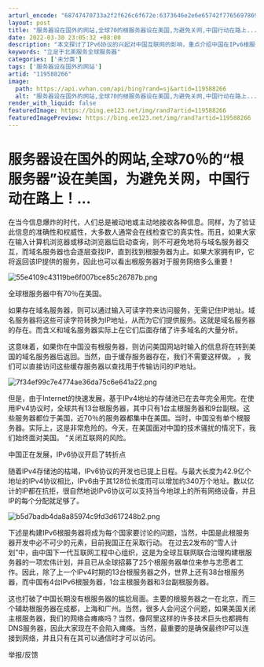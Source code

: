 ```yaml
---
arturl_encode: "68747470733a2f2f626c6f672e:6373646e2e6e65742f77656978696e5f33363435303539322f:61727469636c652f64657461696c732f313139353838323636"
layout: post
title: "服务器设在国外的网站,全球70的根服务器设在美国,为避免关网,中国行动在路上..."
date: 2022-03-30 23:05:32 +08:00
description: "本文探讨了IPv6协议的兴起对中国互联网的影响，重点介绍中国在IPv6根服务器领域的突破，以及这如何"
keywords: "立足于北美服务全球服务器"
categories: ['未分类']
tags: ['服务器设在国外的网站']
artid: "119588266"
image:
  path: https://api.vvhan.com/api/bing?rand=sj&artid=119588266
  alt: "服务器设在国外的网站,全球70的根服务器设在美国,为避免关网,中国行动在路上..."
render_with_liquid: false
featuredImage: https://bing.ee123.net/img/rand?artid=119588266
featuredImagePreview: https://bing.ee123.net/img/rand?artid=119588266
---
```


# 服务器设在国外的网站,全球70％的“根服务器”设在美国，为避免关网，中国行动在路上！...

在当今信息爆炸的时代，人们总是被动地或主动地接收各种信息。同样，为了验证此信息的准确性和权威性，大多数人通常会在线检查它的真实性。而且，如果大家在输入计算机浏览器或移动浏览器后启动查询，则不可避免地将与域名服务器交互，而域名服务器也会逐层查找IP，直到找到根服务器为止。如果大家拥有IP，它将返回该IP提供的服务，因此也可以看出根服务器对于服务网络多么重要！

![55e4109c43119be6f007bce85c26787b.png](https://i-blog.csdnimg.cn/blog_migrate/c33357437cb586dc18eefc6d43e1b49a.jpeg)

全球根服务器中有70％在美国。

如果存在域名服务器，则可以通过输入可读字符来访问服务，无需记住IP地址。域名服务器将这些可读字符转换为IP地址，从而为它们提供服务。这就是域名服务器的存在。而含义和域名服务器实际上在它们后面存储了许多域名的大量分析。

这意味着，如果你在中国没有根服务器，则访问美国网站时输入的信息将在转到美国的域名服务器后返回。当然，由于缓存服务器存在，我们不需要这样做。 ，我们可以直接访问这些缓存服务器以查找用于传输访问的IP地址。

![7f34ef99c7e4774ae36da75c6e641a22.png](https://i-blog.csdnimg.cn/blog_migrate/62d89fd8b0dfb6e1247dd3d5b2f63a9b.jpeg)

但是，由于Internet的快速发展，基于IPv4地址的存储池已在去年完全用完。在使用IPv4协议时，全球共有13台根服务器，其中只有1台主根服务器和9台副根。这些服务器都位于美国，近70％的服务器都集中在美国。当时，中国没有单个根服务器。实际上，这是非常危险的。今天，在美国面对中国的技术骚扰的情况下，我们始终面对美国。 “关闭互联网的风险。

中国正在发展，IPv6协议开启了转折点

随着IPv4存储池的枯竭，IPv6协议的开发也已提上日程。与最大长度为42.9亿个地址的IPv4协议相比，IPv6由于其128位长度而可以增加约340万个地址。数以亿计的IP都在抗拒，很自然地说IPv6协议可以支持当今地球上的所有网络设备，并且IP的每个分配就足够了。

![b5d7badb4da8a85974c9fd3d617248b2.png](https://i-blog.csdnimg.cn/blog_migrate/517c3473106db62a4bff6e215e917711.jpeg)

下述是构建IPv6根服务器将成为每个国家要讨论的问题，当然，中国是此根服务器开发中必不可少的元素，目前我国正在采取行动。 在过去2发布的“雪人计划”中，由中国下一代互联网工程中心组织，这是为全球互联网联合治理构建根服务器的一项宏伟计划，并且已从全球招募了25个根服务器单位来参与志愿者工作。因此，除了上一个IPv4时期的13台根服务器之外，世界上还有38台根服务器，而中国有4台IPv6根服务器，1台主根服务器和3台副根服务器。

这也打破了中国长期没有根服务器的尴尬局面。主要的根服务器之一在北京，而三个辅助根服务器在成都，上海和广州。当然，很多人会问这个问题，如果美国关闭主根服务器，我们的网络会瘫痪吗？当然，像阿里这样的许多技术巨头也都拥有DNS服务器，因此大家现在不会陷入瘫痪。当然，最重要的是确保最终IP可以连接到网络，并且只有在其可以通信时才可以访问。

举报/反馈